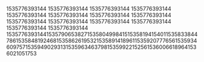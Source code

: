 1535776393144
1535776393144
1535776393144
1535776393144
1535776393144
1535776393144
1535776393144
1535776393144
1535776393144
1535776393144
1535776393144
1535776393144
1535776393144
1535776393144
153577639314415357906538271535804998415153581941540115358338447861535848192468153586261953215358914189611535920777656153593460975715359490293131535963463798153599221525615360066189641536021051753